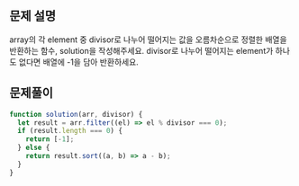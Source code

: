 ## 문제 설명

array의 각 element 중 divisor로 나누어 떨어지는 값을 오름차순으로 정렬한 배열을 반환하는 함수, solution을 작성해주세요.
divisor로 나누어 떨어지는 element가 하나도 없다면 배열에 -1을 담아 반환하세요.

## 문제풀이

```js
function solution(arr, divisor) {
  let result = arr.filter((el) => el % divisor === 0);
  if (result.length === 0) {
    return [-1];
  } else {
    return result.sort((a, b) => a - b);
  }
}
```
